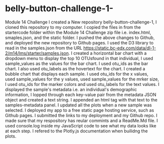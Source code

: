 # belly-button-challenge-1-
Module 14 Challenge
I created a New repository belly-button-challenge-1, I cloned this repository to my computer. I copied the files in from the startercode folder within the Module 14 Challenge zip file i.e. index.html, smaples.json, and the static folder. I pushed the above changes to Github, and deployed the new repository to Github pages. 
I used the D3 library to read in the samples.json from the URL https://static.bc-edx.com/data/dl-1-2/m14/lms/starter/samples.json. I created a horizontal bar chart with a dropdown menu to display the top 10 OTUsfound in that individual, I used sample_values as the values for the bar chart. I used otu_ids as the bar chart. I also used otu_labels as the hovertext for the chart. I created a bubble chart that displays each sample. I used otu_ids for the x values, used sample_values for the y values, used sample_values for the mrker size, I used otu_ids for the marker colors and used otu_labels for the text values. I displayed the sample's metadata i.e. an individual's demographic information, I lopped through each key-value pair from the metadata JSON object and created a text string. I appended an html tag with that text to the samples-metadata panel. I updated all the plots when a new sample was selected. I deployed my app to a free static page hosting service, such as Github pages. I submitted the links to my deployment and my Github repo. I made sure that my respository has reular commints and a ReadMe.Md file. I used console.log inside my JavaScript code to see what my data looks like at each step. I refered to the Plotly.js documentation when builidng the plots. 
